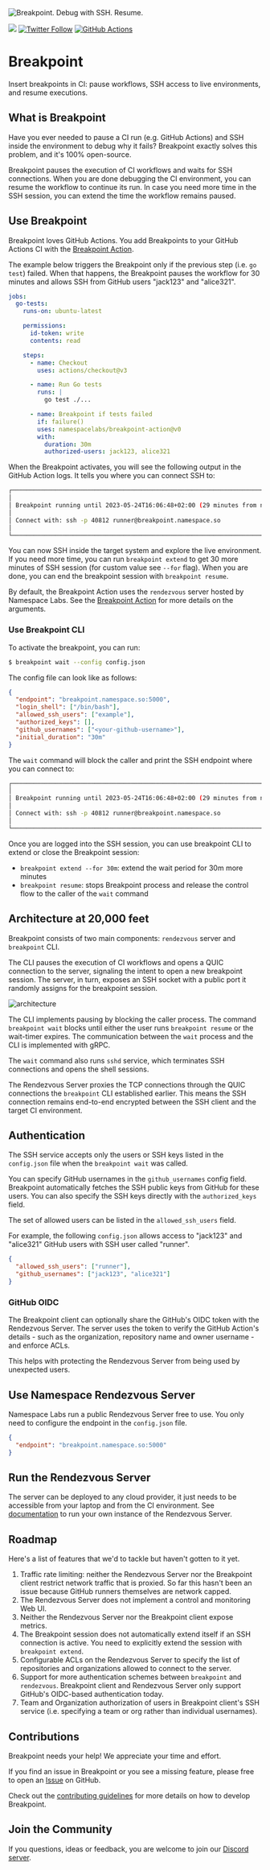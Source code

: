 <img src="https://raw.githubusercontent.com/namespacelabs/breakpoint/main/docs/imgs/breakpoint-banner.png" alt="Breakpoint. Debug with SSH. Resume.">


[![](https://dcbadge.vercel.app/api/server/DqMzDFR6Hc?style=flat-square&compact=true)](https://discord.gg/DqMzDFR6Hc)
[![Twitter Follow](https://img.shields.io/badge/Follow-Namespace_Labs-blue?logo=twitter&style=flat-square)](https://twitter.com/intent/follow?screen_name=namespacelabs)
[![GitHub Actions](https://img.shields.io/badge/GitHub-Action-blue?logo=githubactions&style=flat-square)](https://github.com/namespacelabs/breakpoint-action)

# Breakpoint

Insert breakpoints in CI: pause workflows, SSH access to live environments, and resume executions.

## What is Breakpoint

Have you ever needed to pause a CI run (e.g. GitHub Actions) and SSH inside the environment to debug why it fails? Breakpoint exactly solves this problem, and it's 100% open-source.

Breakpoint pauses the execution of CI workflows and waits for SSH connections. When you are done debugging the CI environment, you can resume the workflow to continue its run. In case you need more time in the SSH session, you can extend the time the workflow remains paused.

## Use Breakpoint

Breakpoint loves GitHub Actions. You add Breakpoints to your GitHub Actions CI with the [Breakpoint Action](https://github.com/namespacelabs/breakpoint-action).

The example below triggers the Breakpoint only if the previous step (i.e. `go test`) failed. When that happens, the Breakpoint pauses the workflow for 30 minutes and allows SSH from GitHub users "jack123" and "alice321".

```yaml
jobs:
  go-tests:
    runs-on: ubuntu-latest

    permissions:
      id-token: write
      contents: read

    steps:
      - name: Checkout
        uses: actions/checkout@v3

      - name: Run Go tests
        runs: |
          go test ./...

      - name: Breakpoint if tests failed
        if: failure()
        uses: namespacelabs/breakpoint-action@v0
        with:
          duration: 30m
          authorized-users: jack123, alice321
```

When the Breakpoint activates, you will see the following output in the GitHub Action logs. It tells you where you can connect SSH to:

```bash
┌───────────────────────────────────────────────────────────────────────────┐
│                                                                           │
│ Breakpoint running until 2023-05-24T16:06:48+02:00 (29 minutes from now). │
│                                                                           │
│ Connect with: ssh -p 40812 runner@breakpoint.namespace.so                 │
│                                                                           │
└───────────────────────────────────────────────────────────────────────────┘
```

You can now SSH inside the target system and explore the live environment. If you need more time, you can run `breakpoint extend` to get 30 more minutes of SSH session (for custom value see `--for` flag). When you are done, you can end the breakpoint session with `breakpoint resume`.

By default, the Breakpoint Action uses the `rendezvous` server hosted by Namespace Labs. See the [Breakpoint Action](https://github.com/namespacelabs/breakpoint-action) for more details on the arguments.

### Use Breakpoint CLI

To activate the breakpoint, you can run:

```bash
$ breakpoint wait --config config.json
```

The config file can look like as follows:

```json
{
  "endpoint": "breakpoint.namespace.so:5000",
  "login_shell": ["/bin/bash"],
  "allowed_ssh_users": ["example"],
  "authorized_keys": [],
  "github_usernames": ["<your-github-username>"],
  "initial_duration": "30m"
}
```

The `wait` command will block the caller and print the SSH endpoint where you can connect to:

```bash
┌───────────────────────────────────────────────────────────────────────────┐
│                                                                           │
│ Breakpoint running until 2023-05-24T16:06:48+02:00 (29 minutes from now). │
│                                                                           │
│ Connect with: ssh -p 40812 runner@breakpoint.namespace.so                 │
│                                                                           │
└───────────────────────────────────────────────────────────────────────────┘
```

Once you are logged into the SSH session, you can use breakpoint CLI to extend or close the Breakpoint session:

- `breakpoint extend --for 30m`: extend the wait period for 30m more minutes
- `breakpoint resume`: stops Breakpoint process and release the control flow to the caller of the `wait` command

## Architecture at 20,000 feet

Breakpoint consists of two main components: `rendezvous` server and `breakpoint` CLI.

The CLI pauses the execution of CI workflows and opens a QUIC connection to the server, signaling the intent to open a new breakpoint session. The server, in turn, exposes an SSH socket with a public port it randomly assigns for the breakpoint session.

![architecture](docs/imgs/Breakpoint%20high-level%20view.png)

The CLI implements pausing by blocking the caller process. The command `breakpoint wait` blocks until either the user runs `breakpoint resume` or the wait-timer expires. The communication between the `wait` process and the CLI is implemented with gRPC.

The `wait` command also runs `sshd` service, which terminates SSH connections and opens the shell sessions.

The Rendezvous Server proxies the TCP connections through the QUIC connections the `breakpoint` CLI established earlier. This means the SSH connection remains end-to-end encrypted between the SSH client and the target CI environment.

## Authentication

The SSH service accepts only the users or SSH keys listed in the `config.json` file when the `breakpoint wait` was called.

You can specify GitHub usernames in the `github_usernames` config field. Breakpoint automatically fetches the SSH public keys from GitHub for these users. You can also specify the SSH keys directly with the `authorized_keys` field.

The set of allowed users can be listed in the `allowed_ssh_users` field.

For example, the following `config.json` allows access to "jack123" and "alice321" GitHub users with SSH user called "runner".

```json
{
  "allowed_ssh_users": ["runner"],
  "github_usernames": ["jack123", "alice321"]
}
```

### GitHub OIDC

The Breakpoint client can optionally share the GitHub's OIDC token with the Rendezvous Server. The server uses the token to verify the GitHub Action's details - such as the organization, repository name and owner username - and enforce ACLs.

This helps with protecting the Rendezvous Server from being used by unexpected users.

## Use Namespace Rendezvous Server

Namespace Labs run a public Rendezvous Server free to use. You only need to configure the endpoint in the `config.json` file.

```json
{
  "endpoint": "breakpoint.namespace.so:5000"
}
```

## Run the Rendezvous Server

The server can be deployed to any cloud provider, it just needs to be accessible from your laptop and from the CI environment. See [documentation](doc/server-setup.md) to run your own instance of the Rendezvous Server.

## Roadmap

Here's a list of features that we'd to tackle but haven't gotten to it yet.

1. Traffic rate limiting: neither the Rendezvous Server nor the Breakpoint client restrict network traffic that is proxied. So far this hasn't been an issue because GitHub runners themselves are network capped.
2. The Rendezvous Server does not implement a control and monitoring Web UI.
3. Neither the Rendezvous Server nor the Breakpoint client expose metrics.
4. The Breakpoint session does not automatically extend itself if an SSH connection is active. You need to explicitly extend the session with `breakpoint extend`.
5. Configurable ACLs on the Rendezvous Server to specify the list of repositories and organizations allowed to connect to the server.
6. Support for more authentication schemes between `breakpoint` and `rendezvous`. Breakpoint client and Rendezvous Server only support GitHub's OIDC-based authentication today.
7. Team and Organization authorization of users in Breakpoint client's SSH service (i.e. specifying a team or org rather than individual usernames).

## Contributions

Breakpoint needs your help! We appreciate your time and effort.

If you find an issue in Breakpoint or you see a missing feature, please free to open an [Issue](https://github.com/namespacelabs/breakpoint/issues) on GitHub.

Check out the [contributing guidelines](docs/CONTRIBUTING.md) for more details on how to develop Breakpoint.

## Join the Community

If you questions, ideas or feedback, you are welcome to join our [Discord server](https://community.namespace.so/discord).
